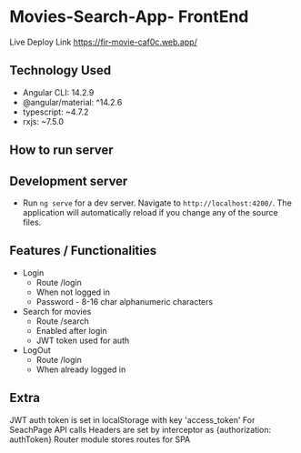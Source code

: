 # Movies-Search-App- FrontEnd

Live Deploy Link https://fir-movie-caf0c.web.app/

## Technology Used
   - Angular CLI: 14.2.9
   - @angular/material: ^14.2.6
   - typescript: ~4.7.2
   - rxjs: ~7.5.0

How to run server
-----------
## Development server

 - Run `ng serve` for a dev server. Navigate to `http://localhost:4200/`.
  The application will automatically reload if you change any of the source files.

## Features / Functionalities
 - Login 
      - Route /login 
      - When not logged in
      - Password - 8-16 char alphanumeric characters
 - Search for movies 
      - Route /search
      - Enabled after login
      - JWT token used for auth
 - LogOut
      - Route /login 
      - When already logged in
 
 
## Extra 
 JWT auth token is set in localStorage with key 'access_token'
 For SeachPage API calls Headers are set by interceptor as {authorization: authToken} 
 Router module stores routes for SPA
 
